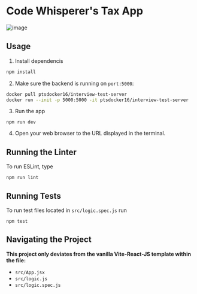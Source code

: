 # Code Whisperer's Tax App
![image](https://user-images.githubusercontent.com/4268152/222445790-389fcc04-0b95-49e6-8e52-29f5743f9a57.png)

## Usage
1. Install dependencis
```bash
npm install
```

2. Make sure the backend is running on `port:5000`:
```bash
docker pull ptsdocker16/interview-test-server
docker run --init -p 5000:5000 -it ptsdocker16/interview-test-server
```

3. Run the app
```
npm run dev
```

4. Open your web browser to the URL displayed in the terminal.

## Running the Linter

To run ESLint, type

```
npm run lint
```

## Running Tests

To run test files located in `src/logic.spec.js` run 
```
npm test
```

## Navigating the Project

**This project only deviates from the vanilla Vite-React-JS template within the file:**
- `src/App.jsx`
- `src/logic.js`
- `src/logic.spec.js`